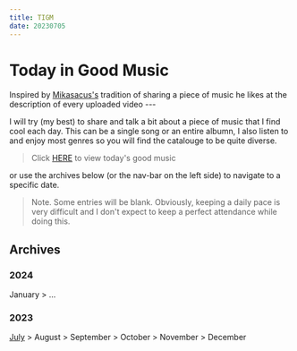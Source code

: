 ```yaml
---
title: TIGM
date: 20230705
---
```

# Today in Good Music
Inspired by [Mikasacus's](https://www.youtube.com/@mikasacus) tradition of sharing a piece of music he likes at the description of every uploaded video ---

I will try (my best) to share and talk a bit about a piece of music that I find cool each day. This can be a single song or an entire albumn, I also listen to and enjoy most genres so you will find the catalouge to be quite diverse.

[comment]:: (to update the link, delete from right to left up till the # symbol then ctrl + spacebar + "ddc" + enter + ctrl + spacebar + enter; remove any unicode symbol; change the month if necessary)

> Click [HERE](2023/July.md) to view today's good music

or use the archives below (or the nav-bar on the left side) to navigate to a specific date.

> Note. Some entries will be blank. Obviously, keeping a daily pace is very difficult and I don't expect to keep a perfect attendance while doing this.

## Archives

### 2024

January > ...

### 2023
[July](2023/July.md) > August > September > October > November > December



